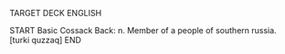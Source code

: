 TARGET DECK
ENGLISH

START
Basic
Cossack
Back: n. Member of a people of southern russia. [turki quzzaq]
END
